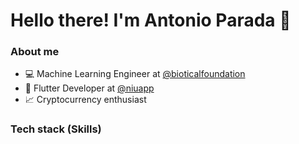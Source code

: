 # Hello there! I'm Antonio Parada 👋

### About me
- 💻 Machine Learning Engineer at [@bioticalfoundation](#)
- 📱 Flutter Developer at [@niuapp](https://www.niuapp.io/sv)
- 📈 Cryptocurrency enthusiast

### Tech stack (Skills)
